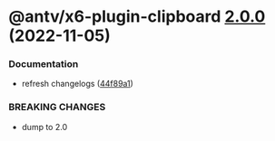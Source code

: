 # @antv/x6-plugin-clipboard [2.0.0](https://github.com/antvis/x6/compare/@antv/x6-plugin-clipboard@1.0.1...@antv/x6-plugin-clipboard@2.0.0) (2022-11-05)


### Documentation

* refresh changelogs ([44f89a1](https://github.com/antvis/x6/commit/44f89a1e1a85513a9bf548be87be38e3cdc82574))


### BREAKING CHANGES

* dump to 2.0
